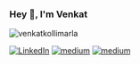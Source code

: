 ### Hey 👋, I'm Venkat 

<p align="left"> <img src="https://komarev.com/ghpvc/?username=venkatkollimarla" alt="venkatkollimarla" /> </p>

[![LinkedIn](https://img.shields.io/badge/LinkedIn-Venkat%20Kollimarla-blue?style=for-the-badge&logo=linkedin)](https://www.linkedin.com/in/venkatkollimarla/)
[![medium](https://img.shields.io/badge/Medium-Venkat%20Kollimarla-yellow?style=for-the-badge&logo=medium)](https://venkatkollimarla.medium.com/)
[![medium](https://img.shields.io/badge/Twitter-Venkat%20Kollimarla-green?style=for-the-badge&logo=Twitter)](https://twitter.com/kvincloud59)
<br />
<br />
